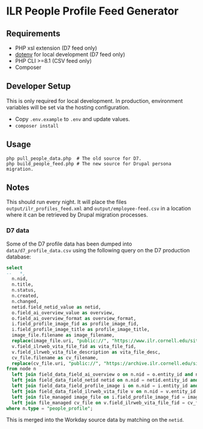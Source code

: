 # ILR People Profile Feed Generator

## Requirements

- PHP xsl extension (D7 feed only)
- [dotenv](https://github.com/ohmyzsh/ohmyzsh/tree/master/plugins/dotenv) for local development (D7 feed only)
- PHP CLI >=8.1 (CSV feed only)
- Composer

## Developer Setup

This is only required for local development. In production, environment variables will be set via the hosting configuration.

- Copy `.env.example` to `.env` and update values.
- `composer install`

## Usage

```
php pull_people_data.php  # The old source for D7.
php build_people_feed.php # The new source for Drupal persona migration.
```

## Notes

This should run every night. It will place the files `output/ilr_profiles_feed.xml` and `output/employee-feed.csv` in a location where it can be retrieved by Drupal migration processes.

### D7 data

Some of the D7 profile data has been dumped into `data/d7_profile_data.csv` using the following query on the D7 production database:

```sql
select 
--   *,
  n.nid,
  n.title,
  n.status,
  n.created,
  n.changed,
  netid.field_netid_value as netid,
  o.field_ai_overview_value as overview,
  o.field_ai_overview_format as overview_format,
  i.field_profile_image_fid as profile_image_fid,
  i.field_profile_image_title as profile_image_title,
  image_file.filename as image_filename,
  replace(image_file.uri, "public://", "https://www.ilr.cornell.edu/sites/default/files/") as image_uri,
  v.field_ilrweb_vita_file_fid as vita_file_fid,
  v.field_ilrweb_vita_file_description as vita_file_desc,
  cv_file.filename as cv_filename,
  replace(cv_file.uri, "public://", "https://archive.ilr.cornell.edu/sites/default/files/") as cv_uri
from node n
  left join field_data_field_ai_overview o on n.nid = o.entity_id and n.vid = o.revision_id
  left join field_data_field_netid netid on n.nid = netid.entity_id and n.vid = netid.revision_id
  left join field_data_field_profile_image i on n.nid = i.entity_id and n.vid = i.revision_id
  left join field_data_field_ilrweb_vita_file v on n.nid = v.entity_id and n.vid = v.revision_id
  left join file_managed image_file on i.field_profile_image_fid = image_file.fid
  left join file_managed cv_file on v.field_ilrweb_vita_file_fid = cv_file.fid
where n.type = "people_profile";
```

This is merged into the Workday source data by matching on the `netid`.
